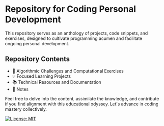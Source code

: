 # Repository for Coding Personal Development

This repository serves as an anthology of projects, code snippets, and exercises, designed to cultivate programming acumen and facilitate ongoing personal development.

## Repository Contents

- 🚀 Algorithmic Challenges and Computational Exercises
- 💡 Focused Learning Projects
- 📚 Technical Resources and Documentation
- 📝 Notes 

Feel free to delve into the content, assimilate the knowledge, and contribute if you find alignment with this educational odyssey. Let's advance in coding mastery collectively.

[![License: MIT](https://img.shields.io/badge/License-MIT-yellow.svg)](LICENSE.txt)
